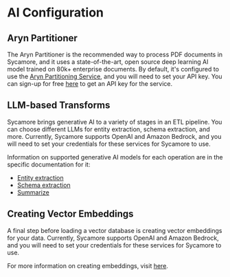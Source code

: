 # AI Configuration

## Aryn Partitioner

The Aryn Partitioner is the recommended way to process PDF documents in Sycamore, and it uses a state-of-the-art, open source deep learning AI model trained on 80k+ enterprise documents. By default, it's configured to use the [Aryn Partitioning Service](https://sycamore.readthedocs.io/en/stable/aryn_cloud/aryn_partitioning_service.html), and you will need to set your API key. You can sign-up for free [here](https://www.aryn.ai/get-started) to get an API key for the service.


## LLM-based Transforms
Sycamore brings generative AI to a variety of stages in an ETL pipeline. You can choose different LLMs for entity extraction, schema extraction, and more. Currently, Sycamore supports OpenAI and Amazon Bedrock, and you will need to set your credentials for these services for Sycamore to use.

Information on supported generative AI models for each operation are in the specific documentation for it:

* [Entity extraction](./transforms/extract_entity.md)
* [Schema extraction](./transforms/extract_schema.md)
* [Summarize](./transforms/summarize.md)

## Creating Vector Embeddings
A final step before loading a vector database is creating vector embeddings for your data. Currently, Sycamore supports OpenAI and Amazon Bedrock, and you will need to set your credentials for these services for Sycamore to use.

For more information on creating embeddings, visit [here](./transforms/embed.md).